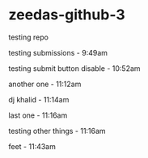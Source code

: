 # zeedas-github-3
testing repo

testing submissions - 9:49am

testing submit button disable - 10:52am

another one - 11:12am

dj khalid - 11:14am

last one - 11:16am

testing other things - 11:16am

feet - 11:43am